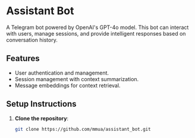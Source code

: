# Assistant Bot

A Telegram bot powered by OpenAI's GPT-4o model. This bot can interact with users, manage sessions, and provide intelligent responses based on conversation history.

## Features

- User authentication and management.
- Session management with context summarization.
- Message embeddings for context retrieval.

## Setup Instructions

1. **Clone the repository**:

   ```bash
   git clone https://github.com/mmua/assistant_bot.git

